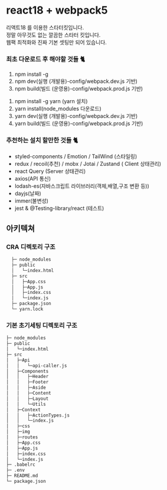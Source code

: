 # react18 + webpack5

리액트18 를 이용한 스타터킷입니다.<br>
정말 아무것도 없는 깔끔한 스타터 킷입니다.<br>
웹팩 최적화와 진짜 기본 셋팅만 되어 있습니다.<br>

### 최초 다운로드 후 해야할 것들 🐈

<!-- npm install -->

1. npm install -g
2. npm dev(실행 (개발용)-config/webpack.dev.js 기반)
3. npm build(빌드 (운영용)-config/webpack.prod.js 기반)

<!-- yarn install -->

1. npm install -g yarn (yarn 설치)
2. yarn install(node_modules 다운로드)
3. yarn dev(실행 (개발용)-config/webpack.dev.js 기반)
4. yarn build(빌드 (운영용)-config/webpack.prod.js 기반)

### 추천하는 설치 할만한 것들 🐈

- styled-components / Emotion / TailWind (스타일링)
- redux / recoil(추천) / mobx / Jotai / Zustand ( Client 상태관리)
- react Query (Server 상태관리)
- axios(API 통신)
- lodash-es(자바스크립트 라이브러리(객체,배열,구조 변환 등))
- dayjs(날짜)
- immer(불변성)
- jest & @Testing-library/react (테스트)

## 아키텍쳐

### CRA 디렉토리 구조

```bash
  ├─ node_modules
  ├─ public
  │   └─index.html
  ├─ src
  │   ├─App.css
  │   ├─App.js
  │   ├─index.css
  │   └─index.js
  ├─ package.json
  └─ yarn.lock
```

### 기본 초기세팅 디렉토리 구조

```bash
├─ node_modules
├─ public
│   └─index.html
├─ src
│   ├─Api
│   │   └─api-caller.js
│   ├─Components
│   │   ├─Header
│   │   ├─Footer
│   │   ├─Aside
│   │   ├─Content
│   │   ├─Layout
│   │   └─Utils
│   ├─Context
│   │   ├─ActionTypes.js
│   │   └─index.js
│   ├─css
│   ├─img
│   ├─routes
│   ├─App.css
│   ├─App.js
│   ├─index.css
│   └─index.js
├─ .babelrc
├─ .env
├─ README.md
└─ package.json
```
